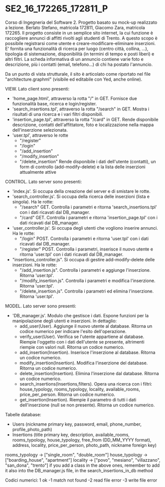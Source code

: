# SE2_16_172265_172811_P
Corso di Ingegneria del Software 2. Progetto basato su mock-up realizzato a lezione. Berlato Stefano, matricola 172811, Giacomo Zara, matricola 172265.
Il progetto consiste in un semplice sito internet, la cui funzione è raccogliere annunci di affitti rivolti agli studenti di Trento. A questo scopo è possibile registrarsi come utente e creare-modificare-eliminare inserzioni. E' fornita una funzionalità di ricerca per luogo (centro città, collina, ...), tipologia di sistemazione, disponibilità (in termini di tempo e posti liberi) e altri filtri. La scheda informativa di un annuncio contiene varie foto e descrizione, più i contatti (email, telefono...) di chi ha postato l'annuncio.


Da un punto di vista strutturale, il sito è articolato come riportato nel file "architecture.graphml" (visibile ed editabile con Yed, anche online). 


VIEW. Lato client sono presenti:
- 'home_page.html', attraverso la rotta "/" in GET. Fornisce due funzionalità base, ricerca e login/register.
- 'search_insertions.tpl', attraverso la rotta "/search" in GET. Mostra i risultati di una ricerca e i vari filtri disponibili.
- 'insertion_page.tpl', attraverso la rotta "/card" in GET. Rende disponibile descrizione, contatti dell'affittatore, foto e localizzazione nella mappa dell'inserzione selezionata.
- 'user.tpl', attraverso le rotte
    - "/register"
    - "/login"
    - "/add_insertion"
    - "/modify_insertion"
    - "/delete_insertion"
    Rende disponibile i dati dell'utente (contatti), un form di controllo (add-modify-delete) e la lista delle inserzioni attualmente attive
    
    
CONTROL. Lato server sono presenti:
- 'index.js'. Si occupa della creazione del server e di smistare le rotte.
- 'search_controller.js'. Si occupa della ricerca delle inserzioni (lista e singola). Ha le rotte:
    - "/search" GET. Controlla i parametri e ritorna 'search_insertions.tpl' con i dati ricavati dal DB_manager.
    - "/card" GET. Controlla i parametri e ritorna 'insertion_page.tpl' con i dati ricavati dal DB_manager.
- 'user_controller.js'. Si occupa degli utenti che vogliono inserire annunci. Ha le rotte:
    - "/login" POST. Controlla i parametri e ritorna 'user.tpl' con i dati ricavati dal DB_manager.
    - "/register" POST. Controlla i parametri, inserisce il nuovo utente e ritorna 'user.tpl' con i dati ricavati dal DB_manager.
- "insertions_controller.js". Si occupa di gestire add-modify-delete delle inserzioni. Ha le rotte:
    - "/add_insertion.js". Controlla i parametri e aggiunge l'inserzione. Ritorna 'user.tpl'.
    - "/modify_insertion.js". Controlla i parametri e modifica l'inserzione. Ritorna 'user.tpl'.
    - "/delete_insertion.js". Controlla i parametri ed elimina l'inserzione. Ritorna 'user.tpl'.


MODEL. Lato server sono presenti:
- 'DB_manager.js'. Modulo che gestisce i dati. Espone funzioni per la manipolazione degli utenti e inserzioni. In dettaglio:
    - add_user(User). Aggiunge il nuovo utente al database. Ritorna un codice numerico per indicare l'esito dell'operazione.
    - verify_user(User). Verifica se l'utente appartiene al database. Riempie l'oggetto con i dati dell'utente se presente, altrimenti riempie con valori null. Ritorna un codice numerico.
    - add_insertion(Insertion). Inserisce l'inserzione al database. Ritorna un codice numerico.
    - modify_insertion(Insertion). Modifica l'inserzione del database. Ritorna un codice numerico.
    - delete_insertion(Insertion). Elimina l'inserzione dal database. Ritorna un codice numerico.
    - search_insertions(Insertions,filters). Opera una ricerca con i filtri: house_typology, rooms_typology, locality, available_rooms, price_per_person. Ritorna un codice numerico.
    - get_insertion(Insertion). Riempie il parametro di tutti i dati dell'inserzione (null se non presente). Ritorna un codice numerico.
    
Tabelle database:
- Users (nickname primary key, password, email, phone_number, profile_photo_path)
- Insertions (title primary key, description, available_rooms, rooms_typology, house_typology, free_from (DD_MM_YYYY format), address, locality, price_per_person, photo_path, nickname foreign key)

rooms_typology -> ["single_room", "double_room"]
house_typology -> ["boarding_house", "apartment"]
locality -> ["povo", "mesiano", "villazzano", "san_dona", "trento"]
if you add a class in the above ones, remember to add it also into the DB_manager.js file, in the search_insertions_in_db method


Codici numerici:
 1 ok
-1 match not found
-2 read file error
-3 write file error
